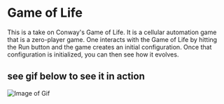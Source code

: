 # Game of Life 

This is a take on Conway's Game of Life. It is a cellular automation game that is a zero-player game. One interacts with the Game of Life by hitting the Run button and the game creates an initial configuration. Once that configuration is initialized, you can then see how it evolves. 

## see gif below to see it in action 
![Image of Gif]()